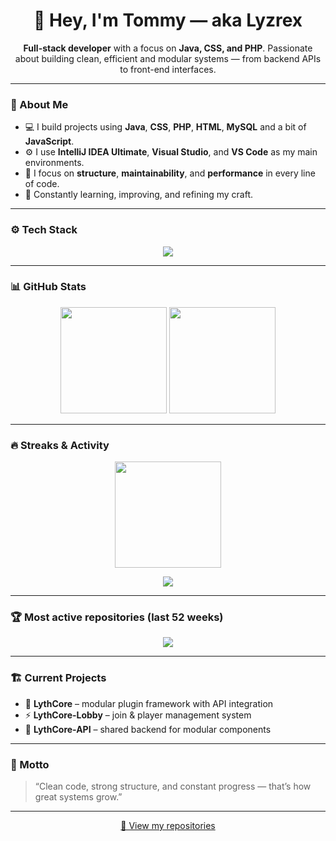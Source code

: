 <h1 align="center">👋 Hey, I'm Tommy — aka Lyzrex</h1>

<p align="center">
  <b>Full-stack developer</b> with a focus on <b>Java, CSS, and PHP</b>.  
  Passionate about building clean, efficient and modular systems — from backend APIs to front-end interfaces.
</p>

---

### 🧠 About Me
- 💻 I build projects using **Java**, **CSS**, **PHP**, **HTML**, **MySQL** and a bit of **JavaScript**.  
- ⚙️ I use **IntelliJ IDEA Ultimate**, **Visual Studio**, and **VS Code** as my main environments.  
- 🧩 I focus on **structure**, **maintainability**, and **performance** in every line of code.  
- 🚀 Constantly learning, improving, and refining my craft.

---

### ⚙️ Tech Stack
<p align="center">
  <img src="https://skillicons.dev/icons?i=java,php,css,html,js,mysql,git,github,idea,vscode,visualstudio" />
</p>

---

### 📊 GitHub Stats

<p align="center">
  <img height="170em"
       src="https://github-readme-stats-weld-nine-90.vercel.app/api?username=Lyzrex&show_icons=true&theme=github_dark&hide_border=true&include_all_commits=true&count_private=true&cache_seconds=1800&v=4" />
  <img height="170em"
       src="https://github-readme-stats-weld-nine-90.vercel.app/api/top-langs/?username=Lyzrex&layout=compact&theme=github_dark&hide_border=true&count_private=true&cache_seconds=1800&v=4" />
</p>

---

### 🔥 Streaks & Activity

<p align="center">
  <img height="170em"
       src="https://streak-stats.demolab.com?user=Lyzrex&theme=github-dark-blue&hide_border=true" />
</p>

<p align="center">
  <img src="https://github-readme-activity-graph.vercel.app/graph?username=Lyzrex&theme=react-dark&hide_border=true" />
</p>

---


### 🏆 Most active repositories (last 52 weeks)
<p align="center">
  <img src="https://github-readme-stats-weld-nine-90.vercel.app/api/top-repos?username=Lyzrex&v=2" />
</p>


---

### 🏗️ Current Projects
- 🧩 **LythCore** – modular plugin framework with API integration  
- ⚡ **LythCore-Lobby** – join & player management system  
- 💾 **LythCore-API** – shared backend for modular components  

---

### 💬 Motto
> “Clean code, strong structure, and constant progress — that’s how great systems grow.”

---

<p align="center">
  <a href="https://github.com/Lyzrex?tab=repositories">📁 View my repositories</a>
</p>
